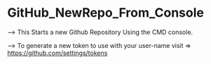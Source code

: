 # GitHub_NewRepo_From_Console

--> This Starts a new Github Repository Using the CMD console.

--> To generate a new token to use with your user-name visit => https://github.com/settings/tokens

